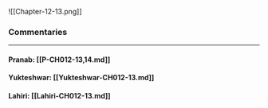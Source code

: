 ![[Chapter-12-13.png]]

### Commentaries

---

#### Pranab: [[P-CH012-13,14.md]]

#### Yukteshwar: [[Yukteshwar-CH012-13.md]]

#### Lahiri: [[Lahiri-CH012-13.md]]
